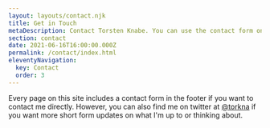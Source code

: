 ```yaml
---
layout: layouts/contact.njk
title: Get in Touch
metaDescription: Contact Torsten Knabe. You can use the contact form on this site or send him an email.
section: contact
date: 2021-06-16T16:00:00.000Z
permalink: /contact/index.html
eleventyNavigation:
  key: Contact
  order: 3
---
```

Every page on this site includes a contact form in the footer if you want to contact me directly. However, you can also find me on twitter at [@torkna](https://twitter.com/torkna) if you want more short form updates on what I'm up to or thinking about.